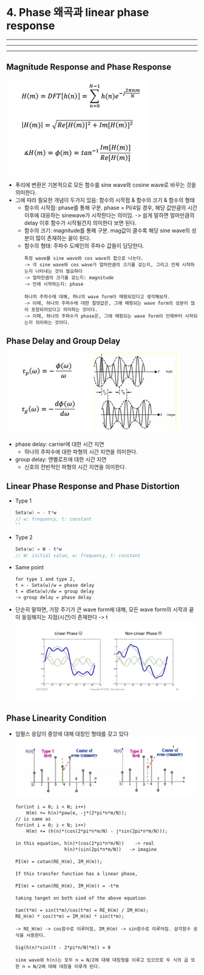 # 4. Phase 왜곡과 linear phase response
---
---
---
## Magnitude Response and Phase Response
![mag_phase](./img/mag_phase.png)
- 푸리에 변환은 기본적으로 모든 함수를 sine wave와 cosine wave로 바꾸는 것을 의미한다.
- 그에 따라 필요한 개념이 두가지 있음: 함수의 시작점 & 함수의 크기 & 함수의 형태
  - 함수의 시작점: phase를 통해 구분. phase = PI/4일 경우, 해당 값만큼의 시간 이후에 대응하는 sinewave가 시작한다는 의미임. -> 쉽게 말하면 얼마만큼의 delay 이후 함수가 시작될건지 의미한다 보면 된다.
  - 함수의 크기: magnitude를 통해 구분. mag값이 클수록 해당 sine wave의 성분이 많이 존재하는 꼴이 된다.
  - 함수의 형태: 주파수 도메인의 주파수 값들이 담당한다.
    ```text
    특정 wave를 sine wave와 cos wave의 합으로 나눈다.
    -> 각 sine wave와 cos wave가 얼마만큼의 크기를 갖는지, 그리고 언제 시작하는지 나타내는 것이 필요하다
    -> 얼마만큼의 크기를 갖는지: magnitude
    -> 언제 시작하는지: phase

    하나의 주파수에 대해, 하나의 wave form이 매핑되있다고 생각해보자.
    -> 이때, 하나의 주파수에 대한 절댓값은, 그에 매핑되는 wave form의 성분이 많이 포함되어있다고 의미하는 것이다.
    -> 이때, 하나의 주파수가 phase은, 그에 매핑되는 wave form이 언제부터 시작되는지 의미하는 것이다.
    ```

## Phase Delay and Group Delay
![delay](./img/phase_delay_and_group_delay.png)
- phase delay: carrier에 대한 시간 지연
  - 하나의 주파수에 대한 파형의 시간 지연을 의미한다.
- group delay: 엔벨로프에 대한 시간 지연
  - 신호의 전반적인 파형의 시간 지연을 의미한다.

## Linear Phase Response and Phase Distortion
- Type 1
    ```c
    Seta(w) = - t*w
    // w: frequency, t: constant
    ``
- Type 2
    ```c
    Seta(w) = W - t*w
    // W: initial value, w: frequency, t: constant
    ```
- Same point
    ```text
    for type 1 and type 2,
    t = - Seta(w)/w = phase delay
    t = dSeta(w)/dw = group delay
    -> group delay = phase delay
    ```
- 단순히 말하면, 가장 주기가 큰 wave form에 대해, 모든 wave form의 시작과 끝이 동일해지는 지점(시간)이 존재한다 -> t
    ![phase linearity](./img/phase_linearity.png)

## Phase Linearity Condition
- 임펄스 응답이 중앙에 대해 대칭인 형태를 갖고 있다
    ![symmetric](./img/symmetric.png)
    ```text
    for(int i = 0; i < N; i++)
        H(m) += h(n)*pow(e, -j*(2*pi*n*m/N));
    // is same as
    for(int i = 0; i < N; i++)
        H(m) += (h(n)*(cos(2*pi*n*m/N) - j*sin(2pi*n*m/N)));
    
    in this equation, h(n)*(cos(2*pi*n*m/N))    -> real 
                      h(n)*(sin(2pi*n*m/N))   -> imagine

    PI(m) = cotan(RE_H(m), IM_H(m));

    If this transfer function has a linear phase, 
    
    PI(m) = cotan(RE_H(m), IM_H(m)) = -t*m

    taking tanget on both sied of the above equation

    tan(t*m) = sin(t*m)/cos(t*m) = RE_H(m) / IM_H(m);
    RE_H(m) * cos(t*m) = IM_H(m) * sin(t*m);
    
    -> RE_H(m) -> cos함수로 이루어짐, IM_H(m) -> sin함수로 이루어짐. 삼각함수 공식을 사용한다.

    Sig(h(n)*sin((t - 2*pi*n/N)*m)) = 0

    sine wave와 h(n)는 모두 n = N/2에 대해 대칭형을 이루고 있으므로 두 식의 곱 또한 n = N/2에 대해 대칭을 이루게 된다.
    ```

    